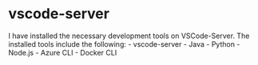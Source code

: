 # vscode-server
I have installed the necessary development tools on VSCode-Server. The installed tools include the following:  - vscode-server   - Java   - Python   - Node.js   - Azure CLI   - Docker CLI  
